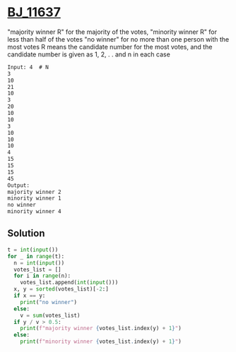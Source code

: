 # [BJ_11637](https://acmicpc.net/problem/11637)

"majority winner R" for the majority of the votes, "minority winner R" for less than half of the votes
"no winner" for no more than one person with the most votes
R means the candidate number for the most votes, and the candidate number is given as 1, 2, . . and n in each case

```txt
Input: 4  # N
3
10
21
10
3
20
10
10
3
10
10
10
4
15
15
15
45
Output:
majority winner 2
minority winner 1
no winner
minority winner 4
```

## Solution

```py
t = int(input())
for _ in range(t):
  n = int(input())
  votes_list = []
  for i in range(n):
    votes_list.append(int(input()))
  x, y = sorted(votes_list)[-2:]
  if x == y:
    print("no winner")
  else:
    v = sum(votes_list)
  if y / v > 0.5:
    print(f"majority winner {votes_list.index(y) + 1}")
  else:
    print(f"minority winner {votes_list.index(y) + 1}")
```
